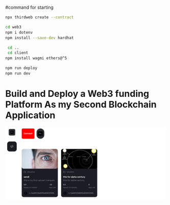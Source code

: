#command for starting

```bash
npx thirdweb create --contract
```

```bash
cd web3
npm i dotenv
npm install --save-dev hardhat
```

```bash
 cd ..
 cd client
npm install wagmi ethers@^5
```

```bash
npm run deploy
npm run dev
```

# Build and Deploy a Web3 funding Platform As my Second Blockchain Application

![Crowdfunding](homepage.png)
